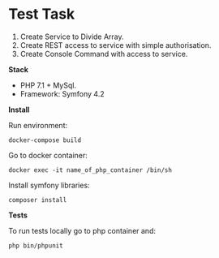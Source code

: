 Test Task
==============

1. Create Service to Divide Array.
2. Create REST access to service with simple authorisation.
3. Create Console Command with access to service.

**Stack**
- PHP 7.1 + MySql. 
- Framework: Symfony 4.2

**Install**
    
Run environment:

    docker-compose build

Go to docker container:

    docker exec -it name_of_php_container /bin/sh

Install symfony libraries:

    composer install
    
**Tests**

To run tests locally go to php container and:
    
    php bin/phpunit